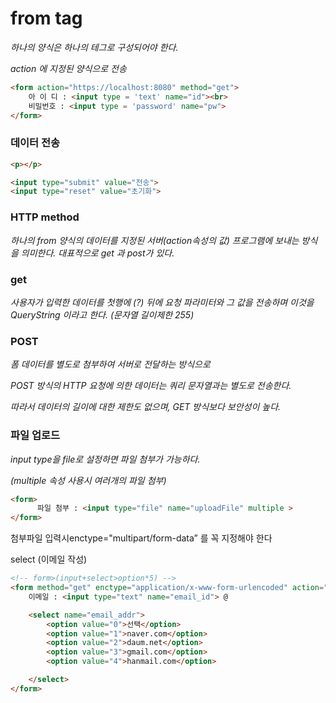 # from tag

*하나의 양식은 하나의 테그로 구성되어야 한다.*

*action 에 지정된 양식으로 전송*

```html
<form action="https://localhost:8080" method="get">
    아 이 디 : <input type = 'text' name="id"><br>
    비밀번호 : <input type = 'password' name="pw">       
</form>
```

### 데이터 전송

```html
<p></p>

<input type="submit" value="전송">
<input type="reset" value="초기화">
```

### HTTP method

*하나의 from 양식의 데이터를 지정된 서버(action속성의 값) 프로그램에 보내는 방식을 의미한다. 대표적으로 get 과 post가 있다.*

### get

*사용자가 입력한 데이터를 첫행에  (?) 뒤에 요청 파라미터와 그 값을 전송하며 이것을 QueryString 이라고 한다. (문자열 길이제한 255)*

### POST

*폼 데이터를 별도로 첨부하여 서버로 전달하는 방식으로*

*POST 방식의 HTTP 요청에 의한 데이터는 쿼리 문자열과는 별도로 전송한다.*

*따라서 데이터의 길이에 대한 제한도 없으며, GET 방식보다 보안성이 높다.*

 

### 파일 업로드

*input type을 file로 설정하면 파일 첨부가 가능하다.* 

*(multiple 속성 사용시 여러개의 파일 첨부)*

```html
<form>
      파일 첨부 : <input type="file" name="uploadFile" multiple >
</form>
```

첨부파일 입력시enctype="multipart/form-data” 를 꼭 지정해야 한다

select (이메일 작성)

```html
<!-- form>(input+select>option*5) -->
<form method="get" enctype="application/x-www-form-urlencoded" action="http://localhost:8080/serverProgram">
    이메일 : <input type="text" name="email_id"> @

    <select name="email_addr">
        <option value="0">선택</option>
        <option value="1">naver.com</option>
        <option value="2">daum.net</option>
        <option value="3">gmail.com</option>
        <option value="4">hanmail.com</option>

    </select>
</form>
```
